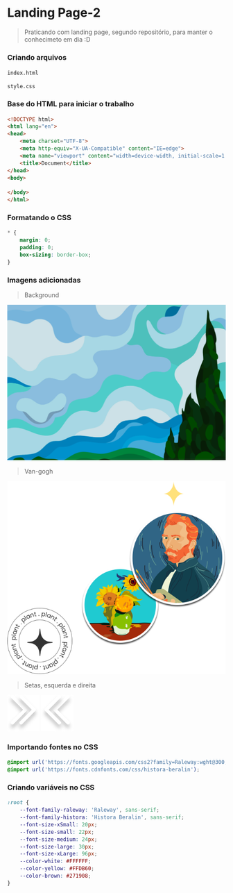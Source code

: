 # Landing Page-2
>Praticando com landing page, segundo repositório, para manter o conhecimeto em dia :D

### Criando arquivos
``index.html``

``style.css``

### Base do HTML para iniciar o trabalho
```html
<!DOCTYPE html>
<html lang="en">
<head>
    <meta charset="UTF-8">
    <meta http-equiv="X-UA-Compatible" content="IE=edge">
    <meta name="viewport" content="width=device-width, initial-scale=1.0">
    <title>Document</title>
</head>
<body>
    
</body>
</html>
```

### Formatando o CSS
```css
* {
    margin: 0;
    padding: 0;
    box-sizing: border-box;
}
```

### Imagens adicionadas
>Background

![Alt text](images/background.png)


>Van-gogh

![Alt text](images/van-gogh.png)


>Setas, esquerda e direita

![Alt text](images/seta-direita.svg)
![Alt text](images/seta-esquerda.svg)

### Importando fontes no CSS
```css
@import url('https://fonts.googleapis.com/css2?family=Raleway:wght@300;400;500;600&display=swap');
@import url('https://fonts.cdnfonts.com/css/histora-beralin');
```

### Criando variáveis no CSS
```css
:root {
    --font-family-raleway: 'Raleway', sans-serif;
    --font-family-histora: 'Histora Beralin', sans-serif;
    --font-size-xSmall: 20px;
    --font-size-small: 22px;
    --font-size-medium: 24px;
    --font-size-large: 30px;
    --font-size-xLarge: 96px;
    --color-white: #FFFFFF;
    --color-yellow: #FFDB60;
    --color-brown: #271908;
}
```